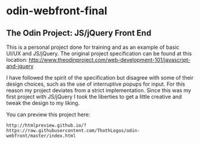# odin-webfront-final

<h2>The Odin Project: JS/jQuery Front End</h2>

  This is a personal project done for training and as an example of basic UI/UX and JS/jQuery. The original project specification can be found at this location: http://www.theodinproject.com/web-development-101/javascript-and-jquery
  
  I have followed the spirit of the specification but disagree with some of their design choices, such as the use of interruptive popups for input. For this reason my project deviates from a strict implementation. Since this was my first project with JS/jQuery I took the liberties to get a little creative and tweak the design to my liking.
  
  You can preview this project here:
  
    http://htmlpreview.github.io/?https://raw.githubusercontent.com/ThothLogos/odin-webfront/master/index.html
